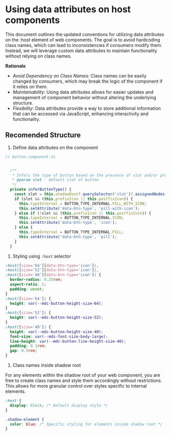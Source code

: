 # Using data attributes on host components

This document outlines the updated conventions for utilizing data attributes on
the :host element of web components. The goal is to avoid hardcoding class
names, which can lead to inconsistencies if consumers modify them. Instead, we
will leverage custom data attributes to maintain functionality without relying
on class names.

**Rationale**

- _Avoid Dependency on Class Names_: Class names can be easily changed by
  consumers, which may break the logic of the component if it relies on them.
- _Maintainability_: Using data attributes allows for easier updates and
  management of component behavior without altering the underlying structure.
- _Flexibility_: Data attributes provide a way to store additional information
  that can be accessed via JavaScript, enhancing interactivity and
  functionality.

## Recomended Structure

1. Define data attributes on the component

```js
// button.component.ts


  /**
   * Infers the type of button based on the presence of slot and/or prefix and postfix icons.
   * @param slot - default slot of button
   */
  private inferButtonType() {
    const slot = this.shadowRoot?.querySelector('slot')?.assignedNodes().length;
    if (slot && (this.prefixIcon || this.postfixIcon)) {
      this.typeInternal = BUTTON_TYPE_INTERNAL.PILL_WITH_ICON;
      this.setAttribute('data-btn-type', 'pill-with-icon');
    } else if (!slot && (this.prefixIcon || this.postfixIcon)) {
      this.typeInternal = BUTTON_TYPE_INTERNAL.ICON;
      this.setAttribute('data-btn-type', 'icon');
    } else {
      this.typeInternal = BUTTON_TYPE_INTERNAL.PILL;
      this.setAttribute('data-btn-type', 'pill');
    }
  }
```

1. Styling using `:host` selector

```css
:host([size='64'][data-btn-type='icon']),
:host([size='52'][data-btn-type='icon']),
:host([size='40'][data-btn-type='icon']) {
  border-radius: 6.25rem;
  aspect-ratio: 1;
  padding: unset;
}
:host([size='64']) {
  height: var(--mdc-button-height-size-64);
}
:host([size='52']) {
  height: var(--mdc-button-height-size-52);
}
:host([size='40']) {
  height: var(--mdc-button-height-size-40);
  font-size: var(--mds-font-size-body-large);
  line-height: var(--mdc-button-line-height-size-40);
  padding: 0 1rem;
  gap: 0.5rem;
}
```

1. Class names inside shadow root

For any elements within the shadow root of your web component, you are free to
create class names and style them accordingly without restrictions. This allows
for more granular control over styles specific to internal elements.

```css
:host {
  display: block; /* Default display style */
}

.shadow-element {
  color: blue; /* Specific styling for elements inside shadow root */
}
```
